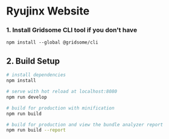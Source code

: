 # Ryujinx Website

### 1. Install Gridsome CLI tool if you don't have

`npm install --global @gridsome/cli`

## 2. Build Setup

``` bash
# install dependencies
npm install

# serve with hot reload at localhost:8080
npm run develop

# build for production with minification
npm run build

# build for production and view the bundle analyzer report
npm run build --report
```
